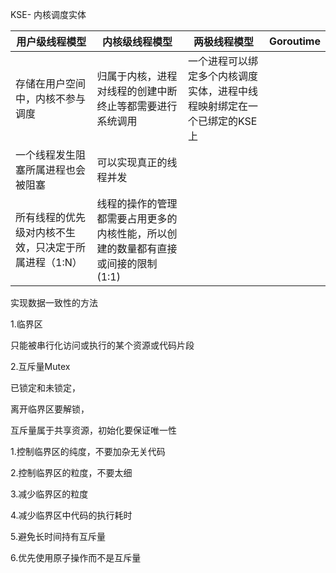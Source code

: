 KSE- 内核调度实体

| 用户级线程模型                                        | 内核级线程模型                                               | 两极线程模型                                                 | Goroutime |
| ----------------------------------------------------- | ------------------------------------------------------------ | ------------------------------------------------------------ | --------- |
| 存储在用户空间中，内核不参与调度                      | 归属于内核，进程对线程的创建中断终止等都需要进行系统调用     | 一个进程可以绑定多个内核调度实体，进程中线程映射绑定在一个已绑定的KSE上 |           |
| 一个线程发生阻塞所属进程也会被阻塞                    | 可以实现真正的线程并发                                       |                                                              |           |
| 所有线程的优先级对内核不生效，只决定于所属进程（1:N） | 线程的操作的管理都需要占用更多的内核性能，所以创建的数量都有直接或间接的限制(1:1) |                                                              |           |

实现数据一致性的方法

1.临界区

只能被串行化访问或执行的某个资源或代码片段

2.互斥量Mutex

已锁定和未锁定，

离开临界区要解锁，

互斥量属于共享资源，初始化要保证唯一性

1.控制临界区的纯度，不要加杂无关代码

2.控制临界区的粒度，不要太细

3.减少临界区的粒度

4.减少临界区中代码的执行耗时

5.避免长时间持有互斥量

6.优先使用原子操作而不是互斥量




